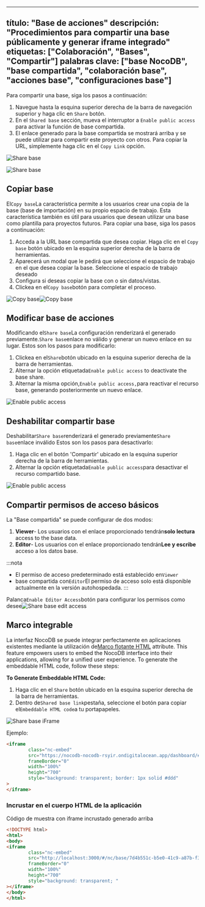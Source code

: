 ***

título: "Base de acciones"
descripción: "Procedimientos para compartir una base públicamente y generar iframe integrado"
etiquetas: \["Colaboración", "Bases", "Compartir"]
palabras clave: \["base NocoDB", "base compartida", "colaboración base", "acciones base", "configuraciones base"]
-----------------------------------------------------------------------------------------------------------------

Para compartir una base, siga los pasos a continuación:

1. Navegue hasta la esquina superior derecha de la barra de navegación superior y haga clic en `Share` botón.
2. En el `Shared base` sección, mueva el interruptor a `Enable public access` para activar la función de base compartida.
3. El enlace generado para la base compartida se mostrará arriba y se puede utilizar para compartir este proyecto con otros. Para copiar la URL, simplemente haga clic en el `Copy Link` opción.

![Share base](/img/v2/base/share-base-1.png)

![Share base](/img/v2/base/share-base-2.png)

## Copiar base

El`Copy base`La característica permite a los usuarios crear una copia de la base (base de importación) en su propio espacio de trabajo. Esta característica también es útil para usuarios que desean utilizar una base como plantilla para proyectos futuros. Para copiar una base, siga los pasos a continuación:

1. Acceda a la URL base compartida que desea copiar.
Haga clic en el `Copy base` botón ubicado en la esquina superior derecha de la barra de herramientas.
3. Aparecerá un modal que le pedirá que seleccione el espacio de trabajo en el que desea copiar la base. Seleccione el espacio de trabajo deseado
4. Configura si deseas copiar la base con o sin datos/vistas.
5. Clickea en el`Copy base`botón para completar el proceso.

![Copy base](/img/v2/base/share-base-copy-base.png)![Copy base](/img/v2/base/share-base-copy-base-2.png)

## Modificar base de acciones

Modificando el`Share base`La configuración renderizará el generado previamente.`Share base`enlace no válido y generar un nuevo enlace en su lugar.
Estos son los pasos para modificarlo:

1. Clickea en el`Share`botón ubicado en la esquina superior derecha de la barra de herramientas.
2. Alternar la opción etiquetada`Enable public access` to deactivate the base share.
3. Alternar la misma opción,`Enable public access,`para reactivar el recurso base, generando posteriormente un nuevo enlace.

![Enable public access](/img/v2/base/share-base-enable-public-access.png)

## Deshabilitar compartir base

Deshabilitar`Share base`renderizará el generado previamente`Share base`enlace inválido
Estos son los pasos para desactivarlo:

1. Haga clic en el botón 'Compartir' ubicado en la esquina superior derecha de la barra de herramientas.
2. Alternar la opción etiquetada`Enable public access`para desactivar el recurso compartido base.

![Enable public access](/img/v2/base/share-base-enable-public-access.png)

## Compartir permisos de acceso básicos

La "Base compartida" se puede configurar de dos modos:

1. **Viewer**- Los usuarios con el enlace proporcionado tendrán**solo lectura** access to the base data.
2. **Editor**- Los usuarios con el enlace proporcionado tendrán**Lee y escribe** acceso a los datos base.

:::nota

* El permiso de acceso predeterminado está establecido en`Viewer`
* base compartida con`Editor`El permiso de acceso solo está disponible actualmente en la versión autohospedada.
  :::

Palanca`Enable Editor Access`botón para configurar los permisos como desee![Share base edit access](/img/v2/base/share-base-edit-access.png)

## Marco integrable

La interfaz NocoDB se puede integrar perfectamente en aplicaciones existentes mediante la utilización de[Marco flotante HTML](https://developer.mozilla.org/en-US/docs/Web/HTML/Element/iframe) attribute. This feature empowers users to embed the NocoDB interface into their applications, allowing for a unified user experience. To generate the embeddable HTML code, follow these steps:

**To Generate Embeddable HTML Code:**

1. Haga clic en el `Share` botón ubicado en la esquina superior derecha de la barra de herramientas.
2. Dentro de`Shared base link`pestaña, seleccione el botón para copiar el`Embeddable HTML code`a tu portapapeles.

![Share base iFrame](/img/v2/base/share-base-iframe.png)

Ejemplo:

```html
<iframe
        class="nc-embed"
        src="https://nocodb-nocodb-rsyir.ondigitalocean.app/dashboard/#/nc/base/e3bba9df-4fc1-4d11-b7ce-41c4a3ad6810?embed"
        frameBorder="0"
        width="100%"
        height="700"
        style="background: transparent; border: 1px solid #ddd"
>
</iframe>
```

### Incrustar en el cuerpo HTML de la aplicación

Código de muestra con iframe incrustado generado arriba

```html
<!DOCTYPE html>
<html>
<body>
<iframe
        class="nc-embed"
        src="http://localhost:3000/#/nc/base/7d4b551c-b5e0-41c9-a87b-f3984c21d2c7?embed"
        frameBorder="0"
        width="100%"
        height="700"
        style="background: transparent; "
></iframe>
</body>
</html>
```
